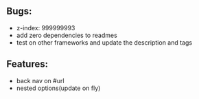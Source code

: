 ## Bugs:
- z-index: 999999993
- add zero dependencies to readmes
- test on other frameworks and update the description and tags

## Features:
- back nav on #url
- nested options(update on fly)